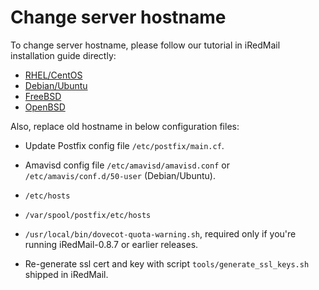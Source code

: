 # Change server hostname

To change server hostname, please follow our tutorial in iRedMail installation
guide directly:

* [RHEL/CentOS](./install.iredmail.on.rhel.html#set-a-fully-qualified-domain-name-fqdn-hostname-on-your-server)
* [Debian/Ubuntu](./install.iredmail.on.debian.ubuntu.html#set-a-fully-qualified-domain-name-fqdn-hostname-on-your-server)
* [FreeBSD](./install.iredmail.on.freebsd.html#set-a-fully-qualified-domain-name-fqdn-hostname-on-your-server)
* [OpenBSD](./install.iredmail.on.openbsd.html#set-a-fully-qualified-domain-name-fqdn-hostname-on-your-server)

Also, replace old hostname in below configuration files:

* Update Postfix config file `/etc/postfix/main.cf`.
* Amavisd config file `/etc/amavisd/amavisd.conf` or `/etc/amavis/conf.d/50-user` (Debian/Ubuntu).
* `/etc/hosts`
* `/var/spool/postfix/etc/hosts`
* `/usr/local/bin/dovecot-quota-warning.sh`, required only if you're running
  iRedMail-0.8.7 or earlier releases.

* Re-generate ssl cert and key with script `tools/generate_ssl_keys.sh` shipped
  in iRedMail.


